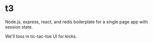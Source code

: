 # t3
Node.js, express, react, and redis boilerplate for a single page app with session state.

We'll toss in tic-tac-toe UI for kicks.

